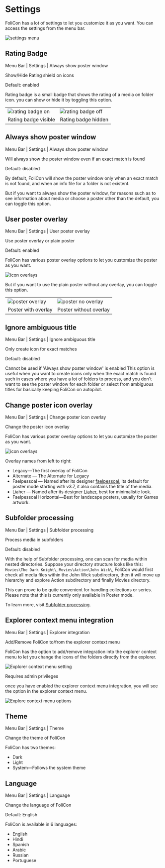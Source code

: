 # Settings

FoliCon has a lot of settings to let you customize it as you want.
You can access the settings from the menu bar.

<img src="settings.png" alt="settings menu" />

## Rating Badge
<tldr>
    <ui-path>Menu Bar | Settings | Always show poster window</ui-path>
    <p>Show/Hide Rating shield on icons</p>
    <p>Default: enabled</p>
</tldr>
<p>
Rating badge is a small badge that shows the rating of a media on folder icon.
you can show or hide it by toggling this option.
</p>
<table>
    <tr>
        <td><img src="rating-on.png" alt="rating badge on" /></td>
        <td><img src="rating-off.png" alt="rating badge off" /></td>
    </tr>
<tr>
    <td>Rating badge visible</td>
    <td>Rating badge hidden</td>
</tr>
</table>

## Always show poster window
<tldr>
    <ui-path>Menu Bar | Settings | Always show poster window</ui-path>
    <p>Will always show the poster window even if an exact match is found</p>
    <p>Default: disabled</p>
</tldr>

By default, FoliCon will show the poster window only when an exact match is not found,
and when an info file for a folder is not existent.

But if you want to always show the poster window, for reasons such as to see information about media 
or choose a poster other than the default, you can toggle this option.

## User poster overlay
<tldr>
    <ui-path>Menu Bar | Settings | User poster overlay</ui-path>
    <p>Use poster overlay or plain poster</p>
    <p>Default: enabled</p>
</tldr>

FoliCon has various poster overlay options to let you customize the poster as you want.

<img src="icon-overlays.png" border-effect="none" alt="icon overlays"/>

But if you want to use the plain poster without any overlay, you can toggle this option.

<table>
    <tr>
        <td><img src="poster-overlay.png" alt="poster overlay" /></td>
        <td><img src="poster-no-overlay.png" alt="poster no overlay" /></td>
    </tr>
    <tr>
        <td>Poster with overlay</td>
        <td>Poster without overlay</td>
    </tr>
</table>

## Ignore ambiguous title
<tldr>
    <ui-path>Menu Bar | Settings | Ignore ambiguous title</ui-path>
    <p>Only create icon for exact matches</p>
    <p>Default: disabled</p>
</tldr>

<warning>Cannot be used if 'Always show poster window' is enabled</warning>
This option is useful when you want to create icons only when the exact match is found 
such in cases where you have a lot of folders to process,
and you don't want to see the poster window for each folder or 
select from ambiguous titles for basically keeping FoliCon on autopilot.

## Change poster icon overlay
<tldr>
    <ui-path>Menu Bar | Settings | Change poster icon overlay</ui-path>
    <p>Change the poster icon overlay</p>
</tldr>

FoliCon has various poster overlay options to let you customize the poster as you want.

<img src="icon-overlays.png" border-effect="none" alt="icon overlays"/>

<p>Overlay names from left to right:</p>

* Legacy—The first overlay of FoliCon
* Alternate — The Alternate for Legacy
* Faelpessoal — Named after its designer [faelpessoal](https://www.deviantart.com/faelpessoal), 
its default for poster mode starting with v3.7, it also contains the title of the media.
* Liaher — Named after its designer [Liaher](https://www.deviantart.com/liaher), best for minimalistic look.
* Faelpessoal Horizontal—Best for landscape posters, usually for Games artwork.

## Subfolder processing
<tldr>
    <ui-path>Menu Bar | Settings | Subfolder processing</ui-path>
    <p>Process media in subfolders</p>
    <p>Default: disabled</p>
</tldr>

With the help of Subfolder processing, one can scan for media within nested directories.
Suppose your directory structure looks like this: `Movies\The Dark Knight\`, `Movies\Action\John Wick\`,
FoliCon would first check all media files within the John Wick subdirectory, then it will move up hierarchy and explore Action subdirectory and finally Movies directory.

This can prove to be quite convenient for handling collections or series. Please note that this is currently only available in Poster mode.

To learn more, visit [Subfolder processing](Subfolder-processing.md).

## Explorer context menu integration
<tldr>
    <ui-path>Menu Bar | Settings | Explorer integration</ui-path>
    <p>Add/Remove FoliCon to/from the explorer context menu</p>
</tldr>

FoliCon has the option
to add/remove integration into the explorer context menu
to let you change the icons of the folders directly from the explorer.

<img src="ECM-option.png" alt="Explorer context menu setting"/>

<warning>Requires admin privileges</warning>

once you have enabled the explorer context menu integration, you will see the option in the explorer context menu.

<img src="ECM-menu.png" alt="Explore context menu options"/>

## Theme
<tldr>
    <ui-path>Menu Bar | Settings | Theme</ui-path>
    <p>Change the theme of FoliCon</p>
</tldr>

FoliCon has two themes:
* Dark
* Light
* System—Follows the system theme

## Language
<tldr>
    <ui-path>Menu Bar | Settings | Language</ui-path>
    <p>Change the language of FoliCon</p>
    <p>Default: English</p>
</tldr>

FoliCon is available in 6 languages:
* English
* Hindi
* Spanish
* Arabic
* Russian
* Portuguese



